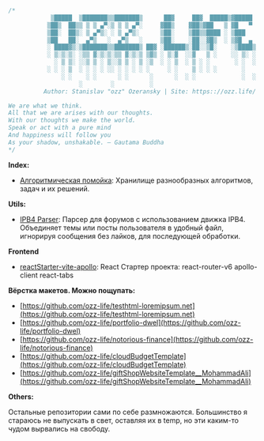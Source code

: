 ```cpp
/*
            ▒█████  ▒███████▒▒███████▒      ██▓     ██▓  █████▒▓█████
           ▒██▒  ██▒▒ ▒ ▒ ▄▀░▒ ▒ ▒ ▄▀░     ▓██▒    ▓██▒▓██   ▒ ▓█   ▀
           ▒██░  ██▒░ ▒ ▄▀▒░ ░ ▒ ▄▀▒░      ▒██░    ▒██▒▒████ ░ ▒███
           ▒██   ██░  ▄▀▒   ░  ▄▀▒   ░     ▒██░    ░██░░▓█▒  ░ ▒▓█  ▄
           ░ ████▓▒░▒███████▒▒███████▒ ██▓ ░██████▒░██░░▒█░    ░▒████▒
           ░ ▒░▒░▒░ ░▒▒ ▓░▒░▒░▒▒ ▓░▒░▒ ▒▓▒ ░ ▒░▓  ░░▓   ▒ ░    ░░ ▒░ ░
             ░ ▒ ▒░ ░░▒ ▒ ░ ▒░░▒ ▒ ░ ▒ ░▒  ░ ░ ▒  ░ ▒ ░ ░       ░ ░  ░
           ░ ░ ░ ▒  ░ ░ ░ ░ ░░ ░ ░ ░ ░ ░     ░ ░    ▒ ░ ░ ░       ░
               ░ ░    ░ ░      ░ ░      ░      ░  ░ ░             ░  ░
                    ░        ░          ░
          Author: Stanislav "ozz" Ozeransky | Site: https:://ozz.life/ 

We are what we think.
All that we are arises with our thoughts.
With our thoughts we make the world.
Speak or act with a pure mind
And happiness will follow you
As your shadow, unshakable. ― Gautama Buddha
*/
```

**Index:**

- [Алгоритмическая помойка](https://github.com/ozz-life/competitive-programming): Хранилище разнообразных алгоритмов, задач и их решений. 

**Utils:**

- [IPB4 Parser](https://github.com/ozz-life/ipb4parser): Парсер для форумов с использованием движка IPB4. Объединяет темы или посты пользователя в удобный файл, игнорируя сообщения без лайков, для последующей обработки.

**Frontend**

- [reactStarter-vite-apollo](https://github.com/ozz-life/reactStarter-vite-apollo): React Стартер проекта: react-router-v6 apollo-client react-tabs

**Вёрстка макетов. Можно пощупать:**

- [https://github.com/ozz-life/testhtml-loremipsum.net](https://github.com/ozz-life/testhtml-loremipsum.net)
- [https://github.com/ozz-life/portfolio-dwel](https://github.com/ozz-life/portfolio-dwel)
- [https://github.com/ozz-life/notorious-finance](https://github.com/ozz-life/notorious-finance)
- [https://github.com/ozz-life/cloudBudgetTemplate](https://github.com/ozz-life/cloudBudgetTemplate)
- [https://github.com/ozz-life/giftShopWebsiteTemplate__MohammadAli](https://github.com/ozz-life/giftShopWebsiteTemplate__MohammadAli)

**Others:**

Остальные репозитории сами по себе размножаются. Большинство я стараюсь не выпускать в свет, оставляя их в temp, но эти каким-то чудом вырвались на свободу.
